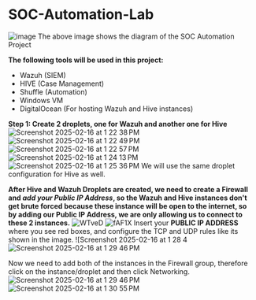 # SOC-Automation-Lab

![image](https://github.com/user-attachments/assets/1d306b93-e6ad-4d4e-b1f5-ef773e92efcf)
The above image shows the diagram of the SOC Automation Project

**The following tools will be used in this project:**
- Wazuh (SIEM)
- HIVE (Case Management)
- Shuffle (Automation)
- Windows VM
- DigitalOcean (For hosting Wazuh and Hive instances)

**Step 1: Create 2 droplets, one for Wazuh and another one for Hive**
![Screenshot 2025-02-16 at 1 22 38 PM](https://github.com/user-attachments/assets/846fa8be-7f72-4064-b9c3-49bbe94951fd)
![Screenshot 2025-02-16 at 1 22 49 PM](https://github.com/user-attachments/assets/1869e5a8-8cc0-481f-a61f-ba05c8914fdb)
![Screenshot 2025-02-16 at 1 22 57 PM](https://github.com/user-attachments/assets/98182ab2-3a09-440a-aee3-01f7fc367117)
![Screenshot 2025-02-16 at 1 24 13 PM](https://github.com/user-attachments/assets/43a6249d-2112-4b26-bebe-91a56e6620ff)
![Screenshot 2025-02-16 at 1 25 36 PM](https://github.com/user-attachments/assets/aa3848a3-7b90-4ec3-955b-035acec09f76)
We will use the same droplet configuration for Hive as well.

**After Hive and Wazuh Droplets are created, we need to create a Firewall and _add your Public IP Address_, so the Wazuh and Hive instances don't get brute forced because these instance will be open to the internet, so by adding our Public IP Address, we are only allowing us to connect to these 2 instances.**
![WTveD](https://github.com/user-attachments/assets/608ea72a-efc3-4a0a-aae3-baa3cf5d21d7)
![fAF1X](https://github.com/user-attachments/assets/11255aed-c112-4347-bd59-342e706bbad3)
Insert your **PUBLIC IP ADDRESS** where you see red boxes, and configure the TCP and UDP rules like its shown in the image.
![Screenshot 2025-02-16 at 1 28 4![Screenshot 2025-02-16 at 1 29 46 PM](https://github.com/user-attachments/assets/5ed1b20c-7dd4-4613-b6e2-59be9c107165)

Now we need to add both of the instances in the Firewall group, therefore click on the instance/droplet and then click Networking.
![Screenshot 2025-02-16 at 1 29 46 PM](https://github.com/user-attachments/assets/b254c724-da20-4696-b66c-8288839882f9)
![Screenshot 2025-02-16 at 1 30 55 PM](https://github.com/user-attachments/assets/b0970efd-134a-4f77-9c98-b20e079616f0)


